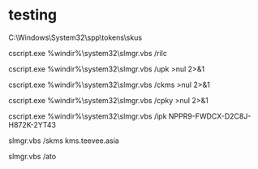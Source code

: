 # testing

C:\Windows\System32\spp\tokens\skus

cscript.exe %windir%\system32\slmgr.vbs /rilc

cscript.exe %windir%\system32\slmgr.vbs /upk >nul 2>&1

cscript.exe %windir%\system32\slmgr.vbs /ckms >nul 2>&1

cscript.exe %windir%\system32\slmgr.vbs /cpky >nul 2>&1

cscript.exe %windir%\system32\slmgr.vbs /ipk NPPR9-FWDCX-D2C8J-H872K-2YT43

slmgr.vbs /skms kms.teevee.asia 

slmgr.vbs /ato
